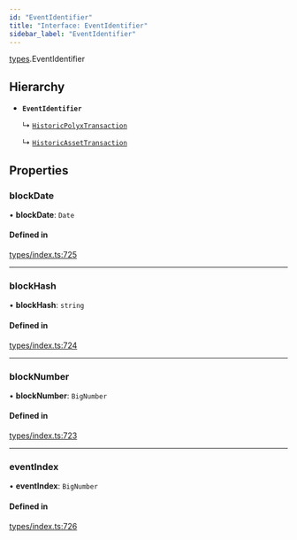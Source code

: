 ```yaml
---
id: "EventIdentifier"
title: "Interface: EventIdentifier"
sidebar_label: "EventIdentifier"
---
```


[types](../../../modules/Types/Types.md).EventIdentifier

## Hierarchy

- **`EventIdentifier`**

  ↳ [`HistoricPolyxTransaction`](../../API/Entities/Account/Types/HistoricPolyxTransaction/HistoricPolyxTransaction.md)

  ↳ [`HistoricAssetTransaction`](../../API/Entities/Asset/Types/HistoricAssetTransaction/HistoricAssetTransaction.md)

## Properties

### blockDate

• **blockDate**: `Date`

#### Defined in

[types/index.ts:725](https://github.com/PolymeshAssociation/polymesh-sdk/blob/d4e2c127f/src/types/index.ts#L725)

___

### blockHash

• **blockHash**: `string`

#### Defined in

[types/index.ts:724](https://github.com/PolymeshAssociation/polymesh-sdk/blob/d4e2c127f/src/types/index.ts#L724)

___

### blockNumber

• **blockNumber**: `BigNumber`

#### Defined in

[types/index.ts:723](https://github.com/PolymeshAssociation/polymesh-sdk/blob/d4e2c127f/src/types/index.ts#L723)

___

### eventIndex

• **eventIndex**: `BigNumber`

#### Defined in

[types/index.ts:726](https://github.com/PolymeshAssociation/polymesh-sdk/blob/d4e2c127f/src/types/index.ts#L726)
